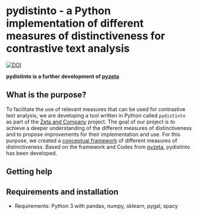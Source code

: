 # pydistinto - a Python implementation of different measures of distinctiveness for contrastive text analysis

[![DOI](https://zenodo.org/badge/384188711.svg)](https://zenodo.org/badge/latestdoi/384188711)

**pydistinto is a further development of [pyzeta](https://github.com/cligs/pyzeta)**

## What is the purpose?

To facilitate the use of relevant measures that can be used for contrastive text analysis, we are developing a tool written in Python called `pydistinto` as part of the [Zeta and Company](https://zeta-project.eu/en/) project. The goal of our project is to achieve a deeper understanding of the different measures of distinctiveness and to propose improvements for their implementation and use. For this purpose, we created a [conceptual framework](http://doi.org/10.5281/zenodo.5092328) of different measures of distinctiveness. Based on the framework and Codes from [pyzeta](https://github.com/cligs/pyzeta), pydistinto has been developed.

## Getting help

## Requirements and installation

* Requirements: Python 3 with pandas, numpy, sklearn, pygal, spacy
